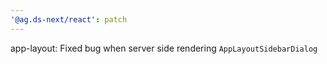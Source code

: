 ```yaml
---
'@ag.ds-next/react': patch
---
```


app-layout: Fixed bug when server side rendering `AppLayoutSidebarDialog`
